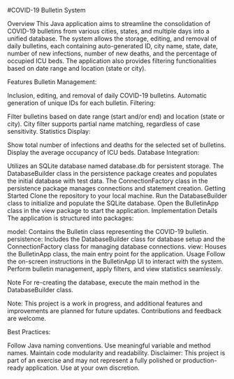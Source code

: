 #COVID-19 Bulletin System

Overview
This Java application aims to streamline the consolidation of COVID-19 bulletins from various cities, states, and multiple days into a unified database. The system allows the storage, editing, and removal of daily bulletins, each containing auto-generated ID, city name, state, date, number of new infections, number of new deaths, and the percentage of occupied ICU beds. The application also provides filtering functionalities based on date range and location (state or city).

Features
Bulletin Management:

Inclusion, editing, and removal of daily COVID-19 bulletins.
Automatic generation of unique IDs for each bulletin.
Filtering:

Filter bulletins based on date range (start and/or end) and location (state or city).
City filter supports partial name matching, regardless of case sensitivity.
Statistics Display:

Show total number of infections and deaths for the selected set of bulletins.
Display the average occupancy of ICU beds.
Database Integration:

Utilizes an SQLite database named database.db for persistent storage.
The DatabaseBuilder class in the persistence package creates and populates the initial database with test data.
The ConnectionFactory class in the persistence package manages connections and statement creation.
Getting Started
Clone the repository to your local machine.
Run the DatabaseBuilder class to initialize and populate the SQLite database.
Open the BulletinApp class in the view package to start the application.
Implementation Details
The application is structured into packages:

model: Contains the Bulletin class representing the COVID-19 bulletin.
persistence: Includes the DatabaseBuilder class for database setup and the ConnectionFactory class for managing database connections.
view: Houses the BulletinApp class, the main entry point for the application.
Usage
Follow the on-screen instructions in the BulletinApp UI to interact with the system. Perform bulletin management, apply filters, and view statistics seamlessly.

Note
For re-creating the database, execute the main method in the DatabaseBuilder class.

Note: This project is a work in progress, and additional features and improvements are planned for future updates. Contributions and feedback are welcome.

Best Practices:

Follow Java naming conventions.
Use meaningful variable and method names.
Maintain code modularity and readability.
Disclaimer:
This project is part of an exercise and may not represent a fully polished or production-ready application. Use at your own discretion.
